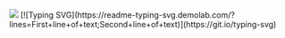 <img src="https://media.licdn.com/dms/image/C4D16AQEr_EgJN9ZajA/profile-displaybackgroundimage-shrink_350_1400/0/1655804747376?e=1712793600&v=beta&t=BPdptyjH1POPhtNR11BOfTGSAghxGs0pfanHDb056OY">
[![Typing SVG](https://readme-typing-svg.demolab.com/?lines=First+line+of+text;Second+line+of+text)](https://git.io/typing-svg)
